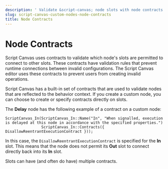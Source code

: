 ```yaml
---
description: ' Validate &script-canvas; node slots with node contracts in &ALYlong;. '
slug: script-canvas-custom-nodes-node-contracts
title: Node Contracts
---
```

# Node Contracts<a name="script-canvas-custom-nodes-node-contracts"></a>

Script Canvas uses contracts to validate which node's slots are permitted to connect to other slots\. These contracts have validation rules that prevent runtime connections between invalid configurations\. The Script Canvas editor uses these contracts to prevent users from creating invalid operations\.

Script Canvas has a built\-in set of contracts that are used to validate nodes that are reflected to the behavior context\. If you create a custom node, you can choose to create or specify contracts directly on slots\.

The **Delay** node has the following example of a contract on a custom node:

```
ScriptCanvas_In(ScriptCanvas_In::Name("In", "When signalled, execution is delayed at this node in accordance with the specified properties.")
                ScriptCanvas_In::Contracts({ DisallowReentrantExecutionContract }));
```

In this case, the `DisallowReentrantExecutionContract` is specified for the **In** slot\. This means that the node does not permit its **Out** slot to connect directly back into its **In** slot\.

Slots can have \(and often do have\) multiple contracts\.